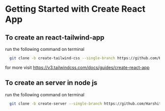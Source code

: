 # Getting Started with Create React App



## To create an react-tailwind-app

run the following command on terminal

```bash
  git clone -b create-tailwind-css --single-branch https://github.com/Harshitchopde/create-react-app.git
```
for more visit
https://v3.tailwindcss.com/docs/guides/create-react-app

## To create an server in node js

run the following command on terminal

```bash
  git clone -b create-server --single-branch https://github.com/Harshitchopde/create-react-app.git
```



